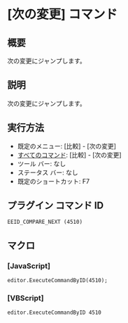 # \[次の変更\] コマンド

## 概要

次の変更にジャンプします。

## 説明

次の変更にジャンプします。

## 実行方法

- 既定のメニュー: \[比較\] \- \[次の変更\]
- [すべてのコマンド](../../glossary/allcommands): \[比較\] \- \[次の変更\]
- ツール バー: なし
- ステータス バー: なし
- 既定のショートカット: F7

## プラグイン コマンド ID

```
EEID_COMPARE_NEXT (4510)```

## マクロ

### \[JavaScript\]

```
editor.ExecuteCommandByID(4510);
```

### \[VBScript\]

```
editor.ExecuteCommandByID 4510
```
